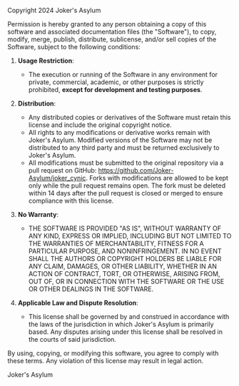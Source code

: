 Copyright 2024 Joker's Asylum

Permission is hereby granted to any person obtaining a copy of this software and associated documentation files (the "Software"), to copy, modify, merge, publish, distribute, sublicense, and/or sell copies of the Software, subject to the following conditions:

1. **Usage Restriction**:
   - The execution or running of the Software in any environment for private, commercial, academic, or other purposes is strictly prohibited, **except for development and testing purposes**.

2. **Distribution**:
   - Any distributed copies or derivatives of the Software must retain this license and include the original copyright notice.
   - All rights to any modifications or derivative works remain with Joker's Asylum. Modified versions of the Software may not be distributed to any third party and must be returned exclusively to Joker's Asylum.
   - All modifications must be submitted to the original repository via a pull request on GitHub: https://github.com/Joker-Asylum/joker_cynic. Forks with modifications are allowed to be kept only while the pull request remains open. The fork must be deleted within 14 days after the pull request is closed or merged to ensure compliance with this license.

3. **No Warranty**:
   - THE SOFTWARE IS PROVIDED "AS IS", WITHOUT WARRANTY OF ANY KIND, EXPRESS OR IMPLIED, INCLUDING BUT NOT LIMITED TO THE WARRANTIES OF MERCHANTABILITY, FITNESS FOR A PARTICULAR PURPOSE, AND NONINFRINGEMENT. IN NO EVENT SHALL THE AUTHORS OR COPYRIGHT HOLDERS BE LIABLE FOR ANY CLAIM, DAMAGES, OR OTHER LIABILITY, WHETHER IN AN ACTION OF CONTRACT, TORT, OR OTHERWISE, ARISING FROM, OUT OF, OR IN CONNECTION WITH THE SOFTWARE OR THE USE OR OTHER DEALINGS IN THE SOFTWARE.

4. **Applicable Law and Dispute Resolution**:
   - This license shall be governed by and construed in accordance with the laws of the jurisdiction in which Joker's Asylum is primarily based. Any disputes arising under this license shall be resolved in the courts of said jurisdiction.

By using, copying, or modifying this software, you agree to comply with these terms. Any violation of this license may result in legal action.

Joker's Asylum

